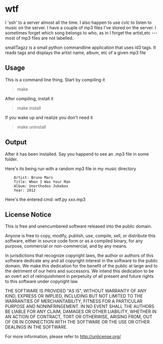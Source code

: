 wtf
===========

I 'ssh' to a server almost all the time. I also happen to use
cvlc to listen to music on the server. I have a couple of mp3
files I've stored on the server. I sometimes forget which song belongs
to who, as in I forget the artist,etc --- most of mp3 files are not labelled.


smallTagzz is a small python commandline application that uses
id3 tags. It reads tags and displays the artist name, album, etc of a
given mp3 file

Usage
------
This is a command line thing. Start by compiling it


> make


After compiling, install it


> make install


If you wake up and realize you don't need it


> make uninstall


Output
-------

After it has been installed. Say you happend to see an .mp3 file in some folder.

Here's its being run with a random mp3 file in my music directory

		Artist: Bruno Mars
		Title: When I Was Your Man
		Album: Unorthodox Jukebox
		Year: 2012

Here's the entered cmd: wtf.py xxx.mp3

License Notice
---------------
This is free and unencumbered software released into the public domain.

Anyone is free to copy, modify, publish, use, compile, sell, or
distribute this software, either in source code form or as a compiled
binary, for any purpose, commercial or non-commercial, and by any
means.

In jurisdictions that recognize copyright laws, the author or authors
of this software dedicate any and all copyright interest in the
software to the public domain. We make this dedication for the benefit
of the public at large and to the detriment of our heirs and
successors. We intend this dedication to be an overt act of
relinquishment in perpetuity of all present and future rights to this
software under copyright law.

THE SOFTWARE IS PROVIDED "AS IS", WITHOUT WARRANTY OF ANY KIND,
EXPRESS OR IMPLIED, INCLUDING BUT NOT LIMITED TO THE WARRANTIES OF
MERCHANTABILITY, FITNESS FOR A PARTICULAR PURPOSE AND NONINFRINGEMENT.
IN NO EVENT SHALL THE AUTHORS BE LIABLE FOR ANY CLAIM, DAMAGES OR
OTHER LIABILITY, WHETHER IN AN ACTION OF CONTRACT, TORT OR OTHERWISE,
ARISING FROM, OUT OF OR IN CONNECTION WITH THE SOFTWARE OR THE USE OR
OTHER DEALINGS IN THE SOFTWARE.

For more information, please refer to <http://unlicense.org/>


